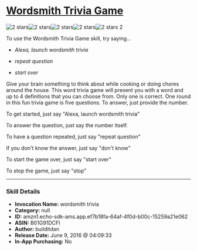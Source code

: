 # [Wordsmith Trivia Game](http://alexa.amazon.com/#skills/amzn1.echo-sdk-ams.app.ef7b18fa-64af-4f0d-b00c-15259a21e062)
![2 stars](../../images/ic_star_black_18dp_1x.png)![2 stars](../../images/ic_star_black_18dp_1x.png)![2 stars](../../images/ic_star_border_black_18dp_1x.png)![2 stars](../../images/ic_star_border_black_18dp_1x.png)![2 stars](../../images/ic_star_border_black_18dp_1x.png) 2

To use the Wordsmith Trivia Game skill, try saying...

* *Alexa, launch wordsmith trivia*

* *repeat question*

* *start over*

Give your brain something to think about while cooking or doing chores around the house. This word trivia game will present you with a word and up to 4 definitions that you can choose from. Only one is correct. One round in this fun trivia game is five questions. To answer, just provide the number. 

To get started,  just say "Alexa, launch wordsmith trivia"

To answer the question, just say the number itself.

To have a question repeated, just say "repeat question"

If you don't know the answer, just say  "don't know"

To start the game over, just say "start over"

To stop the game, just say "stop"

***

### Skill Details

* **Invocation Name:** wordsmith trivia
* **Category:** null
* **ID:** amzn1.echo-sdk-ams.app.ef7b18fa-64af-4f0d-b00c-15259a21e062
* **ASIN:** B01G91DCFI
* **Author:** builditdan
* **Release Date:** June 9, 2016 @ 04:09:33
* **In-App Purchasing:** No

